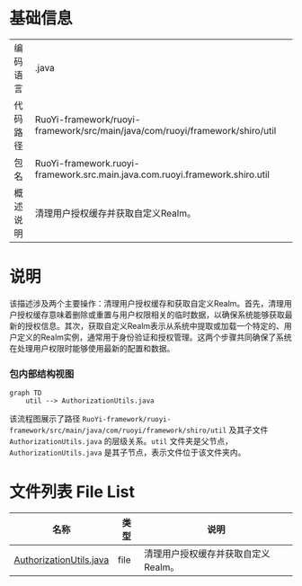 # 基础信息

|      |      |
|------|------|
| 编码语言 | .java |
| 代码路径 | RuoYi-framework/ruoyi-framework/src/main/java/com/ruoyi/framework/shiro/util |
| 包名 | RuoYi-framework.ruoyi-framework.src.main.java.com.ruoyi.framework.shiro.util |
| 概述说明 | 清理用户授权缓存并获取自定义Realm。 |

# 说明

该描述涉及两个主要操作：清理用户授权缓存和获取自定义Realm。首先，清理用户授权缓存意味着删除或重置与用户权限相关的临时数据，以确保系统能够获取最新的授权信息。其次，获取自定义Realm表示从系统中提取或加载一个特定的、用户定义的Realm实例，通常用于身份验证和授权管理。这两个步骤共同确保了系统在处理用户权限时能够使用最新的配置和数据。


### 包内部结构视图

```mermaid
graph TD
    util --> AuthorizationUtils.java
```

该流程图展示了路径 `RuoYi-framework/ruoyi-framework/src/main/java/com/ruoyi/framework/shiro/util` 及其子文件 `AuthorizationUtils.java` 的层级关系。`util` 文件夹是父节点，`AuthorizationUtils.java` 是其子节点，表示文件位于该文件夹内。

# 文件列表 File List

| 名称   | 类型  | 说明 |
|-------|------|-------------|
| [AuthorizationUtils.java](AuthorizationUtils.md) | file | 清理用户授权缓存并获取自定义Realm。 |


